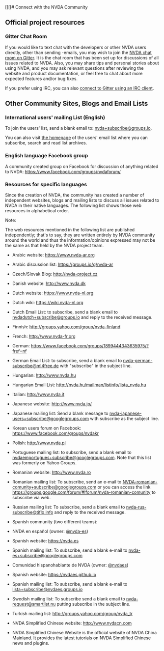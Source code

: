 [][[# Connect with the NVDA Community

## Official project resources

### Gitter Chat Room
If you would like to text chat with the developers or other NVDA users directly, other than sending -emails, you may wish to join the [NVDA chat room on Gitter](https://gitter.im/nvaccess/NVDA). It is the chat room that has been set up for discussions of all issues related to NVDA. Also, you may share tips and personal stories about using NVDA, and you may ask relevant questions after reviewing the website and product documentation, or feel free to chat about more expected features and/or bug fixes.

If you prefer using IRC, you can also [connect to Gitter using an IRC client](https://irc.gitter.im/).

## Other Community Sites, Blogs and Email Lists

### International users' mailing List (English)

To join the users' list, send a blank email to: 
nvda+subscribe@groups.io.

You can also visit [the homepage](https://nvda.groups.io/g/nvda) of the users' email list where you can subscribe, search and read list archives.

### English language Facebook group
A community created group on Facebook for discussion of anything related to NVDA: https://www.facebook.com/groups/nvdaforum/

### Resources for specific languages
Since the creation of NVDA, the community has created a number of independent websites, blogs and mailing lists to discuss all issues related to NVDA in their native languages. The following list shows those web resources in alphabetical order.

Note:

The web resources mentioned in the following list are published independently; that's to say, they are written entirely by NVDA community around the world and thus the information/opinions expressed may not be the same as that held by the NVDA project team.

 * Arabic website: https://www.nvda-ar.org
* Arabic discussion list: https://groups.io/g/nvda-ar
 * Czech/Slovak Blog: http://nvda-project.cz
 * Danish website: http://www.nvda.dk
 * Dutch website: https://www.nvda-nl.org
 * Dutch wiki: https://wiki.nvda-nl.org
 * Dutch Email List: to subscribe, send a blank email to nvdadutch+subscribe@groups.io and reply to the received message.
 * Finnish: http://groups.yahoo.com/group/nvda-finland
 * French: http://www.nvda-fr.org
 * German: https://www.facebook.com/groups/1899444343635975/?fref=nf
 * German Email List: to subscribe, send a blank email to nvda-german-subscribe@ml4free.de with "subscribe" in the subject line.
 * Hungarian: http://www.nvda.hu
 * Hungarian Email List: http://nvda.hu/mailman/listinfo/lista_nvda.hu
 * Italian: http://www.nvda.it
 * Japanese website: http://www.nvda.jp/
 * Japanese mailing list: Send a blank message to nvda-japanese-users+subscribe@googlegroups.com with subscribe as the subject line.
 * Korean users forum on Facebook: https://www.facebook.com/groups/nvdakr
 * Polish: http://www.nvda.pl
 * Portuguese mailing list: to subscribe, send a blank email to nvdaemportugues+subscribe@googlegroups.com. Note that this list was formerly on Yahoo Groups.
 * Romanian website: http://www.nvda.ro
 * Romanian mailing list: To subscribe, send an e-mail to NVDA-romanian-comunity+subscribe@googlegroups.com or you can access the link https://groups.google.com/forum/#!forum/nvda-romanian-comunity to subscribe via web.
 * Russian mailing list: To subscribe, send a blank email to nvda-rus-subscribe@tiflo.info and reply to the received message.
 * Spanish community (two different teams):
  * NVDA en español (owner: [@nvda-es](https://github.com/nvda-es))
   * Spanish website: https://nvda.es
   * Spanish mailing list: To subscribe, send a blank e-mail to nvda-es+subscribe@googlegroups.com
  * Comunidad hispanohablante de NVDA (owner: [@nvdaes](https://github.com/nvdaes))
   * Spanish website: https://nvdaes.github.io
   * Spanish mailing list: To subscribe, send a blank e-mail to lista+subscribe@nvdaes.groups.io
 * Swedish mailing list: To subscribe send a blank email to nvda-request@smartlist.nu putting subscribe in the subject line.
 * Turkish mailing list: http://groups.yahoo.com/group/nvda_tr

 * NVDA Simplified Chinese website: http://www.nvdacn.com
 * NVDA Simplified Chinese Website is the official website of NVDA China Mainland. It provides the latest tutorials on 
NVDA Simplified Chinese news and plugins.
